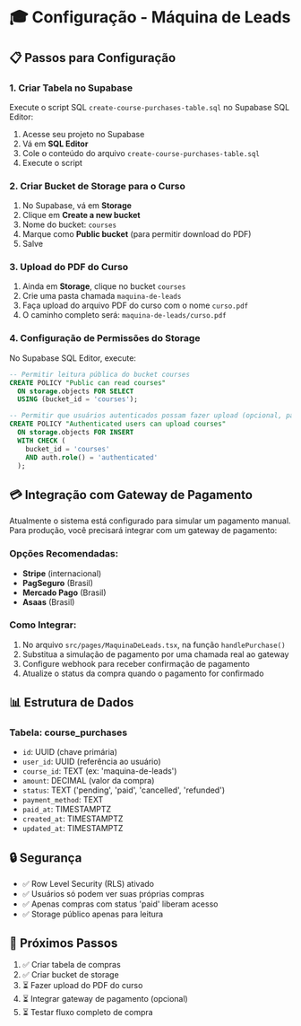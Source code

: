 # 🎓 Configuração - Máquina de Leads

## 📋 Passos para Configuração

### 1. Criar Tabela no Supabase

Execute o script SQL `create-course-purchases-table.sql` no Supabase SQL Editor:

1. Acesse seu projeto no Supabase
2. Vá em **SQL Editor**
3. Cole o conteúdo do arquivo `create-course-purchases-table.sql`
4. Execute o script

### 2. Criar Bucket de Storage para o Curso

1. No Supabase, vá em **Storage**
2. Clique em **Create a new bucket**
3. Nome do bucket: `courses`
4. Marque como **Public bucket** (para permitir download do PDF)
5. Salve

### 3. Upload do PDF do Curso

1. Ainda em **Storage**, clique no bucket `courses`
2. Crie uma pasta chamada `maquina-de-leads`
3. Faça upload do arquivo PDF do curso com o nome `curso.pdf`
4. O caminho completo será: `maquina-de-leads/curso.pdf`

### 4. Configuração de Permissões do Storage

No Supabase SQL Editor, execute:

```sql
-- Permitir leitura pública do bucket courses
CREATE POLICY "Public can read courses"
  ON storage.objects FOR SELECT
  USING (bucket_id = 'courses');

-- Permitir que usuários autenticados possam fazer upload (opcional, para futuras atualizações)
CREATE POLICY "Authenticated users can upload courses"
  ON storage.objects FOR INSERT
  WITH CHECK (
    bucket_id = 'courses' 
    AND auth.role() = 'authenticated'
  );
```

## 💳 Integração com Gateway de Pagamento

Atualmente o sistema está configurado para simular um pagamento manual. Para produção, você precisará integrar com um gateway de pagamento:

### Opções Recomendadas:
- **Stripe** (internacional)
- **PagSeguro** (Brasil)
- **Mercado Pago** (Brasil)
- **Asaas** (Brasil)

### Como Integrar:
1. No arquivo `src/pages/MaquinaDeLeads.tsx`, na função `handlePurchase()`
2. Substitua a simulação de pagamento por uma chamada real ao gateway
3. Configure webhook para receber confirmação de pagamento
4. Atualize o status da compra quando o pagamento for confirmado

## 📊 Estrutura de Dados

### Tabela: course_purchases
- `id`: UUID (chave primária)
- `user_id`: UUID (referência ao usuário)
- `course_id`: TEXT (ex: 'maquina-de-leads')
- `amount`: DECIMAL (valor da compra)
- `status`: TEXT ('pending', 'paid', 'cancelled', 'refunded')
- `payment_method`: TEXT
- `paid_at`: TIMESTAMPTZ
- `created_at`: TIMESTAMPTZ
- `updated_at`: TIMESTAMPTZ

## 🔒 Segurança

- ✅ Row Level Security (RLS) ativado
- ✅ Usuários só podem ver suas próprias compras
- ✅ Apenas compras com status 'paid' liberam acesso
- ✅ Storage público apenas para leitura

## 📝 Próximos Passos

1. ✅ Criar tabela de compras
2. ✅ Criar bucket de storage
3. ⏳ Fazer upload do PDF do curso
4. ⏳ Integrar gateway de pagamento (opcional)
5. ⏳ Testar fluxo completo de compra

